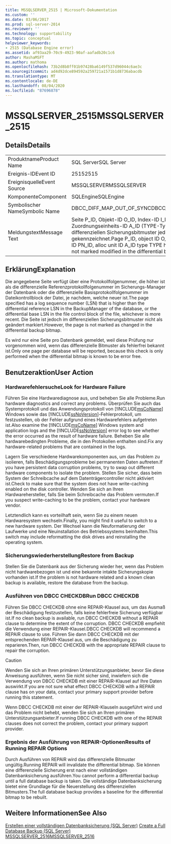 ```yaml
---
title: MSSQLSERVER_2515 | Microsoft-Dokumentation
ms.custom: ''
ms.date: 03/06/2017
ms.prod: sql-server-2014
ms.reviewer: ''
ms.technology: supportability
ms.topic: conceptual
helpviewer_keywords:
- 2515 (Database Engine error)
ms.assetid: af93aa29-70c9-4923-90af-aafadb20c1c6
author: MashaMSFT
ms.author: mathoma
ms.openlocfilehash: 73b2d8b8ff01b97428ba6149f537d96044c6ae3c
ms.sourcegitcommit: ad4d92dce894592a259721a1571b1d8736abacdb
ms.translationtype: MT
ms.contentlocale: de-DE
ms.lasthandoff: 08/04/2020
ms.locfileid: "87696878"
---
```

# <a name="mssqlserver_2515"></a><span data-ttu-id="3a0ab-102">MSSQLSERVER_2515</span><span class="sxs-lookup"><span data-stu-id="3a0ab-102">MSSQLSERVER_2515</span></span>
    
## <a name="details"></a><span data-ttu-id="3a0ab-103">Details</span><span class="sxs-lookup"><span data-stu-id="3a0ab-103">Details</span></span>  
  
|||  
|-|-|  
|<span data-ttu-id="3a0ab-104">Produktname</span><span class="sxs-lookup"><span data-stu-id="3a0ab-104">Product Name</span></span>|<span data-ttu-id="3a0ab-105">SQL Server</span><span class="sxs-lookup"><span data-stu-id="3a0ab-105">SQL Server</span></span>|  
|<span data-ttu-id="3a0ab-106">Ereignis-ID</span><span class="sxs-lookup"><span data-stu-id="3a0ab-106">Event ID</span></span>|<span data-ttu-id="3a0ab-107">2515</span><span class="sxs-lookup"><span data-stu-id="3a0ab-107">2515</span></span>|  
|<span data-ttu-id="3a0ab-108">Ereignisquelle</span><span class="sxs-lookup"><span data-stu-id="3a0ab-108">Event Source</span></span>|<span data-ttu-id="3a0ab-109">MSSQLSERVER</span><span class="sxs-lookup"><span data-stu-id="3a0ab-109">MSSQLSERVER</span></span>|  
|<span data-ttu-id="3a0ab-110">Komponente</span><span class="sxs-lookup"><span data-stu-id="3a0ab-110">Component</span></span>|<span data-ttu-id="3a0ab-111">SQLEngine</span><span class="sxs-lookup"><span data-stu-id="3a0ab-111">SQLEngine</span></span>|  
|<span data-ttu-id="3a0ab-112">Symbolischer Name</span><span class="sxs-lookup"><span data-stu-id="3a0ab-112">Symbolic Name</span></span>|<span data-ttu-id="3a0ab-113">DBCC_DIFF_MAP_OUT_OF_SYNC</span><span class="sxs-lookup"><span data-stu-id="3a0ab-113">DBCC_DIFF_MAP_OUT_OF_SYNC</span></span>|  
|<span data-ttu-id="3a0ab-114">Meldungstext</span><span class="sxs-lookup"><span data-stu-id="3a0ab-114">Message Text</span></span>|<span data-ttu-id="3a0ab-115">Seite P_ID, Objekt-ID O_ID, Index-ID I_ID, Partitions-ID PN_ID, Zuordnungseinheits-ID A_ID (TYPE-Typ) wurde geändert, im differenziellen Sicherungsbitmuster jedoch nicht als geändert gekennzeichnet.</span><span class="sxs-lookup"><span data-stu-id="3a0ab-115">Page P_ID, object ID O_ID, index ID I_ID, partition ID PN_ID, alloc unit ID A_ID type TYPE has been modified but is not marked modified in the differential backup bitmap.</span></span>|  
  
## <a name="explanation"></a><span data-ttu-id="3a0ab-116">Erklärung</span><span class="sxs-lookup"><span data-stu-id="3a0ab-116">Explanation</span></span>  
 <span data-ttu-id="3a0ab-117">Die angegebene Seite verfügt über eine Protokollfolgenummer, die höher ist als die differenzielle Referenzprotokollfolgenummer im Sicherungs-Manager der Datenbank oder die differenzielle Basisprotokollfolgenummer im Dateikontrollblock der Datei, je nachdem, welche neuer ist.</span><span class="sxs-lookup"><span data-stu-id="3a0ab-117">The page specified has a log sequence number (LSN) that is higher than the differential reference LSN in the BackupManager of the database, or the differential base LSN in the file control block of the file, whichever is more recent.</span></span> <span data-ttu-id="3a0ab-118">Die Seite ist jedoch im differenziellen Sicherungsbitmuster nicht als geändert markiert.</span><span class="sxs-lookup"><span data-stu-id="3a0ab-118">However, the page is not marked as changed in the differential backup bitmap.</span></span>  
  
 <span data-ttu-id="3a0ab-119">Es wird nur eine Seite pro Datenbank gemeldet, weil diese Prüfung nur vorgenommen wird, wenn das differenzielle Bitmuster als fehlerfrei bekannt ist.</span><span class="sxs-lookup"><span data-stu-id="3a0ab-119">Only one page per database will be reported, because this check is only performed when the differential bitmap is known to be error free.</span></span>  
  
## <a name="user-action"></a><span data-ttu-id="3a0ab-120">Benutzeraktion</span><span class="sxs-lookup"><span data-stu-id="3a0ab-120">User Action</span></span>  
  
### <a name="look-for-hardware-failure"></a><span data-ttu-id="3a0ab-121">Hardwarefehlersuche</span><span class="sxs-lookup"><span data-stu-id="3a0ab-121">Look for Hardware Failure</span></span>  
 <span data-ttu-id="3a0ab-122">Führen Sie eine Hardwarediagnose aus, und beheben Sie alle Probleme.</span><span class="sxs-lookup"><span data-stu-id="3a0ab-122">Run hardware diagnostics and correct any problems.</span></span> <span data-ttu-id="3a0ab-123">Überprüfen Sie auch das Systemprotokoll und das Anwendungsprotokoll von [!INCLUDE[msCoName](../../includes/msconame-md.md)] Windows sowie das [!INCLUDE[ssNoVersion](../../includes/ssnoversion-md.md)]-Fehlerprotokoll, um festzustellen, ob der Fehler aufgrund eines Hardwarefehlers aufgetreten ist.</span><span class="sxs-lookup"><span data-stu-id="3a0ab-123">Also examine the [!INCLUDE[msCoName](../../includes/msconame-md.md)] Windows system and application logs and the [!INCLUDE[ssNoVersion](../../includes/ssnoversion-md.md)] error log to see whether the error occurred as the result of hardware failure.</span></span> <span data-ttu-id="3a0ab-124">Beheben Sie alle hardwarebedingten Probleme, die in den Protokollen enthalten sind.</span><span class="sxs-lookup"><span data-stu-id="3a0ab-124">Fix any hardware-related problems that are contained in the logs.</span></span>  
  
 <span data-ttu-id="3a0ab-125">Lagern Sie verschiedene Hardwarekomponenten aus, um das Problem zu isolieren, falls Beschädigungsprobleme bei permanenten Daten auftreten.</span><span class="sxs-lookup"><span data-stu-id="3a0ab-125">If you have persistent data corruption problems, try to swap out different hardware components to isolate the problem.</span></span> <span data-ttu-id="3a0ab-126">Stellen Sie sicher, dass beim System der Schreibcache auf dem Datenträgercontroller nicht aktiviert ist.</span><span class="sxs-lookup"><span data-stu-id="3a0ab-126">Check to make sure that the system does not have write-caching enabled on the disk controller.</span></span> <span data-ttu-id="3a0ab-127">Wenden Sie sich an Ihren Hardwarehersteller, falls Sie beim Schreibcache das Problem vermuten.</span><span class="sxs-lookup"><span data-stu-id="3a0ab-127">If you suspect write-caching to be the problem, contact your hardware vendor.</span></span>  
  
 <span data-ttu-id="3a0ab-128">Letztendlich kann es vorteilhaft sein, wenn Sie zu einem neuen Hardwaresystem wechseln.</span><span class="sxs-lookup"><span data-stu-id="3a0ab-128">Finally, you might find it useful to switch to a new hardware system.</span></span> <span data-ttu-id="3a0ab-129">Der Wechsel kann die Neuformatierung der Laufwerke und eine Neuinstallation des Betriebssystems beinhalten.</span><span class="sxs-lookup"><span data-stu-id="3a0ab-129">This switch may include reformatting the disk drives and reinstalling the operating system.</span></span>  
  
### <a name="restore-from-backup"></a><span data-ttu-id="3a0ab-130">Sicherungswiederherstellung</span><span class="sxs-lookup"><span data-stu-id="3a0ab-130">Restore from Backup</span></span>  
 <span data-ttu-id="3a0ab-131">Stellen Sie die Datenbank aus der Sicherung wieder her, wenn das Problem nicht hardwarebezogen ist und eine bekannte intakte Sicherungskopie vorhanden ist.</span><span class="sxs-lookup"><span data-stu-id="3a0ab-131">If the problem is not hardware related and a known clean backup is available, restore the database from the backup.</span></span>  
  
### <a name="run-dbcc-checkdb"></a><span data-ttu-id="3a0ab-132">Ausführen von DBCC CHECKDB</span><span class="sxs-lookup"><span data-stu-id="3a0ab-132">Run DBCC CHECKDB</span></span>  
 <span data-ttu-id="3a0ab-133">Führen Sie DBCC CHECKDB ohne eine REPAIR-Klausel aus, um das Ausmaß der Beschädigung festzustellen, falls keine fehlerfreie Sicherung verfügbar ist.</span><span class="sxs-lookup"><span data-stu-id="3a0ab-133">If no clean backup is available, run DBCC CHECKDB without a REPAIR clause to determine the extent of the corruption.</span></span> <span data-ttu-id="3a0ab-134">DBCC CHECKDB empfiehlt die Verwendung einer REPAIR-Klausel.</span><span class="sxs-lookup"><span data-stu-id="3a0ab-134">DBCC CHECKDB will recommend a REPAIR clause to use.</span></span> <span data-ttu-id="3a0ab-135">Führen Sie dann DBCC CHECKDB mit der entsprechenden REPAIR-Klausel aus, um die Beschädigung zu reparieren.</span><span class="sxs-lookup"><span data-stu-id="3a0ab-135">Then, run DBCC CHECKDB with the appropriate REPAIR clause to repair the corruption.</span></span>  
  
> [!CAUTION]  
>  <span data-ttu-id="3a0ab-136">Wenden Sie sich an Ihren primären Unterstützungsanbieter, bevor Sie diese Anweisung ausführen, wenn Sie nicht sicher sind, inwiefern sich die Verwendung von DBCC CHECKDB mit einer REPAIR-Klausel auf Ihre Daten auswirkt.</span><span class="sxs-lookup"><span data-stu-id="3a0ab-136">If you are not sure what effect DBCC CHECKDB with a REPAIR clause has on your data, contact your primary support provider before running this statement.</span></span>  
  
 <span data-ttu-id="3a0ab-137">Wenn DBCC CHECKDB mit einer der REPAIR-Klauseln ausgeführt wird und das Problem nicht behebt, wenden Sie sich an Ihren primären Unterstützungsanbieter.</span><span class="sxs-lookup"><span data-stu-id="3a0ab-137">If running DBCC CHECKDB with one of the REPAIR clauses does not correct the problem, contact your primary support provider.</span></span>  
  
### <a name="results-of-running-repair-options"></a><span data-ttu-id="3a0ab-138">Ergebnis der Ausführung von REPAIR-Optionen</span><span class="sxs-lookup"><span data-stu-id="3a0ab-138">Results of Running REPAIR Options</span></span>  
 <span data-ttu-id="3a0ab-139">Durch Ausführen von REPAIR wird das differenzielle Bitmuster ungültig.</span><span class="sxs-lookup"><span data-stu-id="3a0ab-139">Running REPAIR will invalidate the differential bitmap.</span></span> <span data-ttu-id="3a0ab-140">Sie können eine differenzielle Sicherung erst nach einer vollständigen Datenbanksicherung ausführen.</span><span class="sxs-lookup"><span data-stu-id="3a0ab-140">You cannot perform a differential backup until a full database backup is taken.</span></span> <span data-ttu-id="3a0ab-141">Die vollständige Datenbanksicherung bietet eine Grundlage für die Neuerstellung des differenziellen Bitmusters.</span><span class="sxs-lookup"><span data-stu-id="3a0ab-141">The full database backup provides a baseline for the differential bitmap to be rebuilt.</span></span>  
  
## <a name="see-also"></a><span data-ttu-id="3a0ab-142">Weitere Informationen</span><span class="sxs-lookup"><span data-stu-id="3a0ab-142">See Also</span></span>  
 <span data-ttu-id="3a0ab-143">[Erstellen einer vollständigen Datenbanksicherung &#40;SQL Server&#41;](../backup-restore/create-a-full-database-backup-sql-server.md) </span><span class="sxs-lookup"><span data-stu-id="3a0ab-143">[Create a Full Database Backup &#40;SQL Server&#41;](../backup-restore/create-a-full-database-backup-sql-server.md) </span></span>  
 [<span data-ttu-id="3a0ab-144">MSSQLSERVER_2516</span><span class="sxs-lookup"><span data-stu-id="3a0ab-144">MSSQLSERVER_2516</span></span>](mssqlserver-2516-database-engine-error.md)  
  
  
